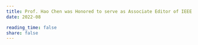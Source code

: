 ```yaml
---
title: Prof. Hao Chen was Honored to serve as Associate Editor of IEEE JBHI. 
date: 2022-08

reading_time: false
share: false
---
```

